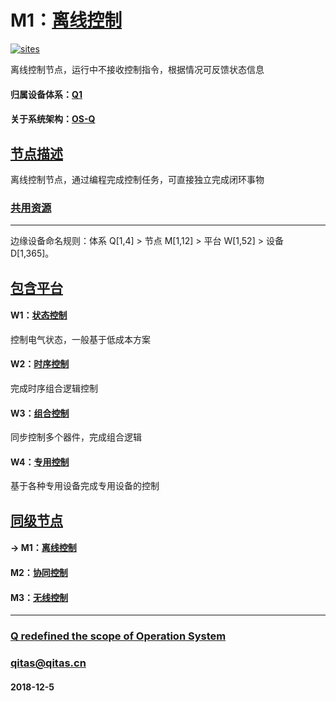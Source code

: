 ﻿# M1：[离线控制](https://github.com/OS-Q/M1) 

[![sites](OS-Q/OS-Q.png)](http://www.OS-Q.com)

离线控制节点，运行中不接收控制指令，根据情况可反馈状态信息

#### 归属设备体系：[Q1](https://github.com/OS-Q/Q1)

#### 关于系统架构：[OS-Q](https://github.com/OS-Q/OS-Q)


## [节点描述](https://github.com/OS-Q/M1/wiki) 

离线控制节点，通过编程完成控制任务，可直接独立完成闭环事物

### [共用资源](https://github.com/OS-Q/M1/wiki) 



---

边缘设备命名规则：体系 Q[1,4] > 节点 M[1,12] > 平台 W[1,52] > 设备 D[1,365]。

## [包含平台](https://github.com/OS-Q/M1/wiki) 

#### W1：[状态控制](https://github.com/OS-Q/W1)

控制电气状态，一般基于低成本方案

#### W2：[时序控制](https://github.com/OS-Q/W2)

完成时序组合逻辑控制

#### W3：[组合控制](https://github.com/OS-Q/W3)

同步控制多个器件，完成组合逻辑

#### W4：[专用控制](https://github.com/OS-Q/W4)

基于各种专用设备完成专用设备的控制

## [同级节点](https://github.com/OS-Q/Q1/wiki/)

#### -> M1：[离线控制](https://github.com/OS-Q/M1) 

#### M2：[协同控制](https://github.com/OS-Q/M2)

#### M3：[无线控制](https://github.com/OS-Q/M3)


---

###  [Q redefined the scope of Operation System](http://www.OS-Q.com)
###  qitas@qitas.cn
####  2018-12-5
